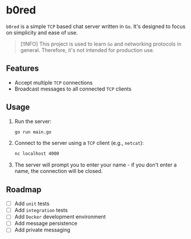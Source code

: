 # b0red

`b0red` is a simple `TCP` based chat server written in `Go`. It's designed to focus on simplicity and ease of use.

> [!INFO]
> This project is used to learn `Go` and networking protocols in general. Therefore, it's not intended for production use.

## Features

- Accept multiple `TCP` connections
- Broadcast messages to all connected `TCP` clients

## Usage

1. Run the server:
   ```bash
   go run main.go
   ```
2. Connect to the server using a `TCP` client (e.g., `netcat`):
   ```bash
   nc localhost 4000
   ```
3. The server will prompt you to enter your name - if you don't enter a name, the connection will be closed.

## Roadmap

- [ ] Add `unit` tests
- [ ] Add `integration` tests
- [ ] Add `Docker` development environment
- [ ] Add message persistence
- [ ] Add private messaging
